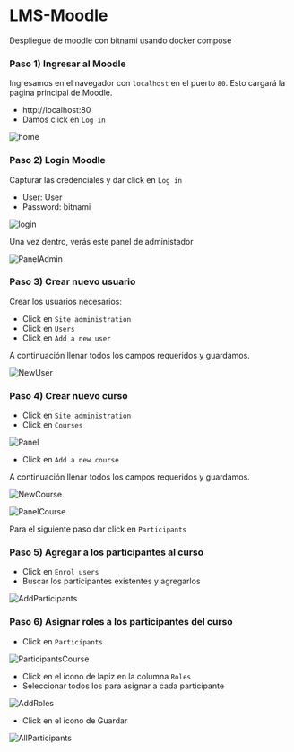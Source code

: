 # LMS-Moodle
Despliegue de moodle con bitnami usando docker compose

### Paso 1) Ingresar al Moodle
 
Ingresamos en el navegador con `localhost` en el puerto `80`. Esto cargará la pagina principal de Moodle.
- http://localhost:80
- Damos click en `Log in`

![home](images/Home.jpeg)

### Paso 2) Login Moodle
Capturar las credenciales y dar click en `Log in`
- User: User
- Password: bitnami

![login](images/Login.jpeg)

Una vez dentro, verás este panel de administador

![PanelAdmin](images/Panel_Admin.jpeg) 

### Paso 3) Crear nuevo usuario
Crear los usuarios necesarios:
- Click en `Site administration`
- Click en `Users`
- Click en `Add a new user`

A continuación llenar todos los campos requeridos y guardamos.

![NewUser](images/Add_New_User.jpeg)

### Paso 4) Crear nuevo curso
- Click en `Site administration`
- Click en `Courses`

![Panel](images/SiteAdmin-Courses.jpeg)

- Click en `Add a new course`

A continuación llenar todos los campos requeridos y guardamos.

![NewCourse](images/New_Course.jpeg)

![PanelCourse](images/Panel_Curso1.jpeg)

Para el siguiente paso dar click en `Participants`
### Paso 5) Agregar a los participantes al curso
- Click en `Enrol users`
- Buscar los participantes existentes y agregarlos

![AddParticipants](images/Add_Users_To_Course.jpeg)

### Paso 6) Asignar roles a los participantes del curso
- Click en `Participants`

![ParticipantsCourse](images/Course_Participants.jpeg)
- Click en el icono de lapiz en la columna `Roles`
- Seleccionar todos los para asignar a cada participante

![AddRoles](images/Assign_Roles.jpeg)

- Click en el icono de Guardar

![AllParticipants](images/All_Participants_Courses_With_Roles.jpeg)